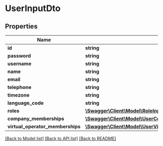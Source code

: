 # UserInputDto

## Properties
Name | Type | Description | Notes
------------ | ------------- | ------------- | -------------
**id** | **string** |  | [optional] 
**password** | **string** |  | [optional] 
**username** | **string** |  | [optional] 
**name** | **string** |  | [optional] 
**email** | **string** |  | [optional] 
**telephone** | **string** |  | [optional] 
**timezone** | **string** |  | [optional] 
**language_code** | **string** |  | [optional] 
**roles** | [**\Swagger\Client\Model\RoleInputDto[]**](RoleInputDto.md) |  | [optional] 
**company_memberships** | [**\Swagger\Client\Model\UserCompanyMembershipInputDto[]**](UserCompanyMembershipInputDto.md) |  | [optional] 
**virtual_operator_memberships** | [**\Swagger\Client\Model\UserVirtualOperatorMembershipInputDto[]**](UserVirtualOperatorMembershipInputDto.md) |  | [optional] 

[[Back to Model list]](../README.md#documentation-for-models) [[Back to API list]](../README.md#documentation-for-api-endpoints) [[Back to README]](../README.md)


